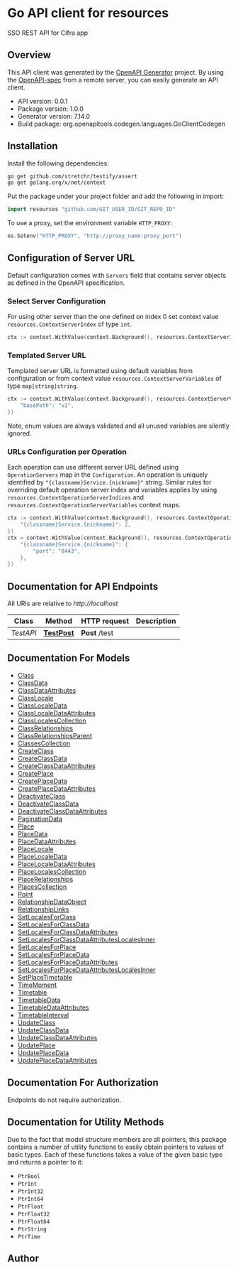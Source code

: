 # Go API client for resources

SSO REST API for Cifra app

## Overview
This API client was generated by the [OpenAPI Generator](https://openapi-generator.tech) project.  By using the [OpenAPI-spec](https://www.openapis.org/) from a remote server, you can easily generate an API client.

- API version: 0.0.1
- Package version: 1.0.0
- Generator version: 7.14.0
- Build package: org.openapitools.codegen.languages.GoClientCodegen

## Installation

Install the following dependencies:

```sh
go get github.com/stretchr/testify/assert
go get golang.org/x/net/context
```

Put the package under your project folder and add the following in import:

```go
import resources "github.com/GIT_USER_ID/GIT_REPO_ID"
```

To use a proxy, set the environment variable `HTTP_PROXY`:

```go
os.Setenv("HTTP_PROXY", "http://proxy_name:proxy_port")
```

## Configuration of Server URL

Default configuration comes with `Servers` field that contains server objects as defined in the OpenAPI specification.

### Select Server Configuration

For using other server than the one defined on index 0 set context value `resources.ContextServerIndex` of type `int`.

```go
ctx := context.WithValue(context.Background(), resources.ContextServerIndex, 1)
```

### Templated Server URL

Templated server URL is formatted using default variables from configuration or from context value `resources.ContextServerVariables` of type `map[string]string`.

```go
ctx := context.WithValue(context.Background(), resources.ContextServerVariables, map[string]string{
	"basePath": "v2",
})
```

Note, enum values are always validated and all unused variables are silently ignored.

### URLs Configuration per Operation

Each operation can use different server URL defined using `OperationServers` map in the `Configuration`.
An operation is uniquely identified by `"{classname}Service.{nickname}"` string.
Similar rules for overriding default operation server index and variables applies by using `resources.ContextOperationServerIndices` and `resources.ContextOperationServerVariables` context maps.

```go
ctx := context.WithValue(context.Background(), resources.ContextOperationServerIndices, map[string]int{
	"{classname}Service.{nickname}": 2,
})
ctx = context.WithValue(context.Background(), resources.ContextOperationServerVariables, map[string]map[string]string{
	"{classname}Service.{nickname}": {
		"port": "8443",
	},
})
```

## Documentation for API Endpoints

All URIs are relative to *http://localhost*

Class | Method | HTTP request | Description
------------ | ------------- | ------------- | -------------
*TestAPI* | [**TestPost**](docs/TestAPI.md#testpost) | **Post** /test | 


## Documentation For Models

 - [Class](docs/Class.md)
 - [ClassData](docs/ClassData.md)
 - [ClassDataAttributes](docs/ClassDataAttributes.md)
 - [ClassLocale](docs/ClassLocale.md)
 - [ClassLocaleData](docs/ClassLocaleData.md)
 - [ClassLocaleDataAttributes](docs/ClassLocaleDataAttributes.md)
 - [ClassLocalesCollection](docs/ClassLocalesCollection.md)
 - [ClassRelationships](docs/ClassRelationships.md)
 - [ClassRelationshipsParent](docs/ClassRelationshipsParent.md)
 - [ClassesCollection](docs/ClassesCollection.md)
 - [CreateClass](docs/CreateClass.md)
 - [CreateClassData](docs/CreateClassData.md)
 - [CreateClassDataAttributes](docs/CreateClassDataAttributes.md)
 - [CreatePlace](docs/CreatePlace.md)
 - [CreatePlaceData](docs/CreatePlaceData.md)
 - [CreatePlaceDataAttributes](docs/CreatePlaceDataAttributes.md)
 - [DeactivateClass](docs/DeactivateClass.md)
 - [DeactivateClassData](docs/DeactivateClassData.md)
 - [DeactivateClassDataAttributes](docs/DeactivateClassDataAttributes.md)
 - [PaginationData](docs/PaginationData.md)
 - [Place](docs/Place.md)
 - [PlaceData](docs/PlaceData.md)
 - [PlaceDataAttributes](docs/PlaceDataAttributes.md)
 - [PlaceLocale](docs/PlaceLocale.md)
 - [PlaceLocaleData](docs/PlaceLocaleData.md)
 - [PlaceLocaleDataAttributes](docs/PlaceLocaleDataAttributes.md)
 - [PlaceLocalesCollection](docs/PlaceLocalesCollection.md)
 - [PlaceRelationships](docs/PlaceRelationships.md)
 - [PlacesCollection](docs/PlacesCollection.md)
 - [Point](docs/Point.md)
 - [RelationshipDataObject](docs/RelationshipDataObject.md)
 - [RelationshipLinks](docs/RelationshipLinks.md)
 - [SetLocalesForClass](docs/SetLocalesForClass.md)
 - [SetLocalesForClassData](docs/SetLocalesForClassData.md)
 - [SetLocalesForClassDataAttributes](docs/SetLocalesForClassDataAttributes.md)
 - [SetLocalesForClassDataAttributesLocalesInner](docs/SetLocalesForClassDataAttributesLocalesInner.md)
 - [SetLocalesForPlace](docs/SetLocalesForPlace.md)
 - [SetLocalesForPlaceData](docs/SetLocalesForPlaceData.md)
 - [SetLocalesForPlaceDataAttributes](docs/SetLocalesForPlaceDataAttributes.md)
 - [SetLocalesForPlaceDataAttributesLocalesInner](docs/SetLocalesForPlaceDataAttributesLocalesInner.md)
 - [SetPlaceTimetable](docs/SetPlaceTimetable.md)
 - [TimeMoment](docs/TimeMoment.md)
 - [Timetable](docs/Timetable.md)
 - [TimetableData](docs/TimetableData.md)
 - [TimetableDataAttributes](docs/TimetableDataAttributes.md)
 - [TimetableInterval](docs/TimetableInterval.md)
 - [UpdateClass](docs/UpdateClass.md)
 - [UpdateClassData](docs/UpdateClassData.md)
 - [UpdateClassDataAttributes](docs/UpdateClassDataAttributes.md)
 - [UpdatePlace](docs/UpdatePlace.md)
 - [UpdatePlaceData](docs/UpdatePlaceData.md)
 - [UpdatePlaceDataAttributes](docs/UpdatePlaceDataAttributes.md)


## Documentation For Authorization

Endpoints do not require authorization.


## Documentation for Utility Methods

Due to the fact that model structure members are all pointers, this package contains
a number of utility functions to easily obtain pointers to values of basic types.
Each of these functions takes a value of the given basic type and returns a pointer to it:

* `PtrBool`
* `PtrInt`
* `PtrInt32`
* `PtrInt64`
* `PtrFloat`
* `PtrFloat32`
* `PtrFloat64`
* `PtrString`
* `PtrTime`

## Author




